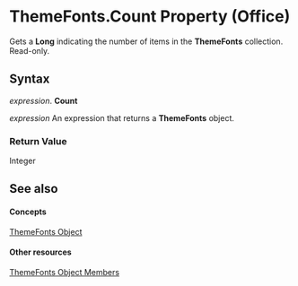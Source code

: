 
# ThemeFonts.Count Property (Office)

Gets a  **Long** indicating the number of items in the **ThemeFonts** collection. Read-only.


## Syntax

 _expression_. **Count**

 _expression_ An expression that returns a **ThemeFonts** object.


### Return Value

Integer


## See also


#### Concepts


[ThemeFonts Object](393865af-f008-d26c-5b82-9ae79766e511.md)
#### Other resources


[ThemeFonts Object Members](3ee20de9-c245-4432-e352-857326e08561.md)